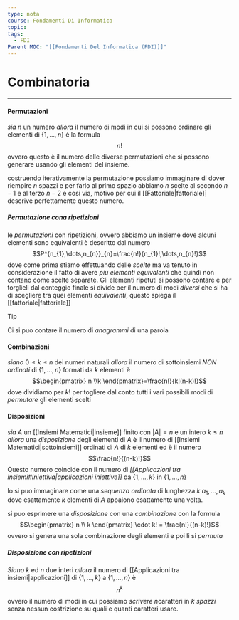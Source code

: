 ```yaml
---
type: nota
course: Fondamenti Di Informatica
topic: 
tags:
  - FDI
Parent MOC: "[[Fondamenti Del Informatica (FDI)]]"
---
```

# Combinatoria
---
#### Permutazioni
_sia_ $n$ un numero 
_allora_ il numero di modi in cui si possono ordinare gli elementi di $\{ 1,\dots,n \}$ è la formula $$n!$$
ovvero questo è il numero delle diverse permutazioni che si possono generare usando gli elementi del insieme. 

costruendo iterativamente la permutazione possiamo immaginare di dover riempire $n$ spazzi e per farlo al primo spazio abbiamo $n$ scelte al secondo $n-1$ e al terzo $n-2$ e cosi via, motivo per cui il [[Fattoriale|fattoriale]] descrive perfettamente questo numero.
##### Permutazione cona ripetizioni
le _permutazioni_ con ripetizioni, ovvero abbiamo un insieme dove alcuni elementi sono equivalenti è descritto dal numero   $$P^{n_{1},\dots,n_{n}}_{n}=\frac{n!}{n_{1}!,\dots,n_{n}!}$$
dove come prima stiamo effettuando delle _scelte_ ma va tenuto in considerazione il fatto di avere _piu elementi equivalenti_ che quindi non contano come scelte separate. Gli elementi ripetuti si possono contare e per torglieli dal conteggio finale si divide per il numero di modi _diversi_ che si ha di scegliere tra quei elementi _equivalenti_, questo spiega il [[fattoriale|fattoriale]]  
>[!tip]
>Ci si puo contare il numero di _anagrammi_ di una parola


#### Combinazioni
_siano_ $0 \leq k \leq n$ dei numeri naturali
_allora_ il numero di sottoinsiemi _NON ordinati_ di $\{ 1,\dots,n \}$ formati da $k$ elementi  è$$\begin{pmatrix}
n \\k
\end{pmatrix}=\frac{n!}{k!(n-k)!}$$
dove dividiamo per $k!$ per togliere dal conto tutti i vari possibili modi di _permutare_ gli elementi scelti

#### Disposizioni
_sia_  $A$ un [[Insiemi Matematici|insieme]] finito con $|A| = n$ e un intero $k ≤ n$
_allora_ una _disposizione_ degli elementi di $A$ è il numero di [[Insiemi Matematici|sottoinsiemi]] ordinati di $A$ di $k$ elementi ed è il numero $$\frac{n!}{(n-k)!}$$Questo numero coincide con il numero di _[[Applicazioni tra insiemi#Iniettiva|applicazioni iniettive]]_ da $\{ 1,\dots,k \}$ in $\{ 1,\dots,n \}$

lo si puo immaginare come una _sequenza ordinata_ di lunghezza $k$ $a_1, \dots , a_k$ dove esattamente $k$ elementi di $A$ appaiono esattamente una volta.


si puo esprimere una _disposizione_ con una _combinazione_ con la formula$$\begin{pmatrix}
n \\ k
\end{pmatrix} \cdot k! = \frac{n!}{(n-k)!}$$
ovvero si genera una sola combinazione degli elementi e poi li si _permuta_  

##### Disposizione con ripetizioni
_Siano_ $k$ ed $n$ due interi
_allora_ il numero di [[Applicazioni tra insiemi|applicazioni]] di $\{1,\dots,k\}$ a $\{ 1,\dots,n \}$ è $$n^{k}$$ovvero il numero di modi in cui possiamo _scrivere_ $n$caratteri in $k$ _spazzi_ senza nessun costrizione su quali e quanti caratteri usare.

